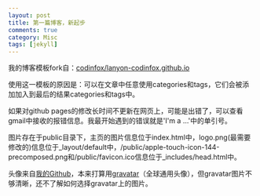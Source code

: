 ```yaml
---
layout: post
title: 第一篇博客，新起步
comments: true
category: Misc
tags: [jekyll]
---
```


我的博客模板fork自：[codinfox/lanyon-codinfox.github.io](https://github.com/codinfox/lanyon-codinfox.github.io)

使用这一模板的原因是：可以在文章中任意使用categories和tags，它们会被添加加入到最后的结果categories和tags中。

如果对github pages的修改长时间不更新在网页上，可能是出错了，可以查看gmail中接收的报错信息。我最开始遇到的错误就是'I'm a ...'中的单引号。

图片存在于public目录下，主页的图片信息位于index.html中，logo.png(最需要修改的)信息位于_layout/default中，/public/apple-touch-icon-144-precomposed.png和/public/favicon.ico信息位于_includes/head.html中。

头像来自[我的Github](https://github.com/JaminJiang/)，本来打算用[gravatar](https://en.gravatar.com/jaminjiang)（全球通用头像），但gravatar图片不够清晰，还不了解如何选择gravatar上的图片。
